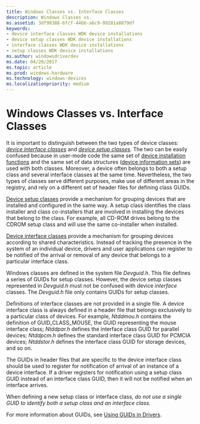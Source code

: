 ```yaml
---
title: Windows Classes vs. Interface Classes
description: Windows Classes vs.
ms.assetid: 3df99388-6fcf-44bb-a6c9-99281a8879d7
keywords:
- device interface classes WDK device installations
- device setup classes WDK device installations
- interface classes WDK device installations
- setup classes WDK device installations
ms.author: windowsdriverdev
ms.date: 04/20/2017
ms.topic: article
ms.prod: windows-hardware
ms.technology: windows-devices
ms.localizationpriority: medium
---
```


# Windows Classes vs. Interface Classes





It is important to distinguish between the two types of device classes: [*device interface classes*](device-interface-classes.md) and [*device setup classes*](device-setup-classes.md). The two can be easily confused because in user-mode code the same set of [device installation functions](https://msdn.microsoft.com/library/windows/hardware/ff541299) and the same set of data structures ([device information sets](device-information-sets.md)) are used with both classes. Moreover, a device often belongs to both a setup class and several interface classes at the same time. Nevertheless, the two types of classes serve different purposes, make use of different areas in the registry, and rely on a different set of header files for defining class GUIDs.

[Device setup classes](device-setup-classes.md) provide a mechanism for grouping devices that are installed and configured in the same way. A setup class identifies the class installer and class co-installers that are involved in installing the devices that belong to the class. For example, all CD-ROM drives belong to the CDROM setup class and will use the same co-installer when installed.

[Device interface classes](device-interface-classes.md) provide a mechanism for grouping devices according to shared characteristics. Instead of tracking the presence in the system of an individual device, drivers and user applications can register to be notified of the arrival or removal of any device that belongs to a particular interface class.

Windows classes are defined in the system file *Devguid.h*. This file defines a series of GUIDs for setup classes. However, the device setup classes represented in *Devguid.h* must not be confused with device *interface* classes. The *Devguid.h* file only contains GUIDs for setup classes.

Definitions of interface classes are not provided in a single file. A device interface class is always defined in a header file that belongs exclusively to a particular class of devices. For example, *Ntddmou.h* contains the definition of GUID_CLASS_MOUSE, the GUID representing the mouse interface class; *Ntddpar.h* defines the interface class GUID for parallel devices; *Ntddpcm.h* defines the standard interface class GUID for PCMCIA devices; *Ntddstor.h* defines the interface class GUID for storage devices, and so on.

The GUIDs in header files that are specific to the device interface class should be used to register for notification of arrival of an instance of a device interface. If a driver registers for notification using a setup class GUID instead of an interface class GUID, then it will not be notified when an interface arrives.

When defining a new setup class or interface class, *do not use a single GUID to identify both a setup class and an interface class.*

For more information about GUIDs, see [Using GUIDs in Drivers](https://msdn.microsoft.com/library/windows/hardware/ff565392).

 

 





